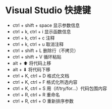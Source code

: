 # Visual Studio 快捷键

* ctrl + shift + space 显示参数信息
* ctrl + k, ctrl + i 显示函数信息
* ctrl + k, ctrl + c 注释
* ctrl + k, ctrl + u 取消注释
* ctrl + shift + L 删除行（不拷贝）
* ctrl + shift + V 循环粘贴
* alt + ⬆ 将代码上移
* alt + ⬇ 将代码下移
* ctrl + K, ctrl + D 格式化文档
* ctrl + K, ctrl + F 格式化所选内容
* ctrl + K, ctrl + S 用（if/try/for...）代码包围内容
* ctrl + R, ctrl + R 重命名
* ctrl + R, ctrl + O 重新排序参数
